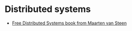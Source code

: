 # Distributed systems

- [Free Distributed Systems book from Maarten van Steen](https://www.distributed-systems.net/index.php/books/ds3/)